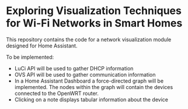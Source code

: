 # Exploring Visualization Techniques for Wi-Fi Networks in Smart Homes

This repository contains the code for a network visualization module designed for Home Assistant.

To be implemented:
- LuCi API will be used to gather DHCP information
- OVS API will be used to gather communication information
- In a Home Assistant Dashboard a force-directed graph will be implemented.
  The nodes within the graph will contain the devices connected to the OpenWRT router.
- Clicking on a note displays tabular information about the device
